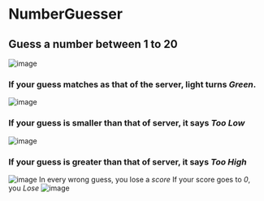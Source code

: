 # NumberGuesser
## Guess a number between 1 to 20 
![image](https://github.com/PoulavBhowmick03/NumberGuesser/assets/133862694/25329b58-7dd4-42b6-a1e1-ba3415288b82)

### If your guess matches as that of the server, light turns *Green*.
![image](https://github.com/PoulavBhowmick03/NumberGuesser/assets/133862694/9d875a37-92a7-40b0-ae30-3e9f790bc0e4)

### If your guess is smaller than that of server, it says *Too Low*
![image](https://github.com/PoulavBhowmick03/NumberGuesser/assets/133862694/cad211c7-4180-49a2-8b2f-378e6cbad77a)

### If your guess is greater than that of server, it says *Too High*
![image](https://github.com/PoulavBhowmick03/NumberGuesser/assets/133862694/cf1aa985-55be-4b8a-9635-8b896b37e0ed)
In every wrong guess, you lose a *score*
If your score goes to *0*, you *Lose*
![image](https://github.com/PoulavBhowmick03/NumberGuesser/assets/133862694/da619981-9e7b-45a5-84a6-40d63ad7b22c)


